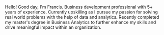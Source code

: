 Hello! Good day, I'm Francis.
Business development professional with 5+ years of experience.
Currently upskilling as I pursue my passion for solving real world problems with the help of data and analytics.
Recently completed my master's degree in Business Analytics to further enhance my skills and drive meaningful impact within an organization.



